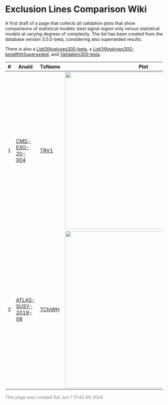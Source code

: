 # Exclusion Lines Comparison Wiki
A first draft of a page that collects all validation plots that show comparisons of statistical models:
best signal region only versus statistical models at varying degrees of complexity.
The list has been created from the database version 3.0.0-beta, considering also superseded results.

There is also a [ListOfAnalyses300-beta](https://smodels.github.io/docs/ListOfAnalyses300-beta), a [ListOfAnalyses300-betaWithSuperseded](https://smodels.github.io/docs/ListOfAnalyses300-betaWithSuperseded), and [Validation300-beta](Validation300-beta).

| **#** | **AnaId** | **TxName** | **Plot** |
| ----- | --------- | ---------- | -------- |
| 1 | <a href='https://smodels.github.io/docs/ListOfAnalyses300-beta#CMS-EXO-20-004'>CMS-EXO-20-004</a> | <a href='https://smodels.github.io/docs/SmsDictionary300-beta#TRV1'>TRV1</a> | <a href="https://smodels.github.io/validation/300-beta/13TeV/CMS/CMS-EXO-20-004-eff/validation/TRV1_x_y_y_obs.png"><img width="500px" src="https://smodels.github.io/validation/300-beta/13TeV/CMS/CMS-EXO-20-004-eff/validation/TRV1_x_y_y_obs.png?1717256569.1480036" /></a>
| 2 | <a href='https://smodels.github.io/docs/ListOfAnalyses300-beta#ATLAS-SUSY-2019-08'>ATLAS-SUSY-2019-08</a> | <a href='https://smodels.github.io/docs/SmsDictionary300-beta#TChiWH'>TChiWH</a> | <a href="https://smodels.github.io/validation/300-beta/13TeV/ATLAS/ATLAS-SUSY-2019-08-eff/validation/TChiWH_x_y_x_y_obs.png"><img width="500px" src="https://smodels.github.io/validation/300-beta/13TeV/ATLAS/ATLAS-SUSY-2019-08-eff/validation/TChiWH_x_y_x_y_obs.png?1717256569.1480036" /></a>

<font color='grey'>This page was created Sat Jun  1 17:42:49 2024</font>
